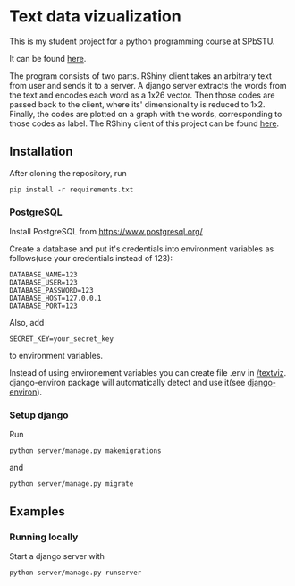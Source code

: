 # Text data vizualization

This is my student project for a python programming course at SPbSTU.

It can be found [here](https://timofeyev.shinyapps.io/textviz/).

The program consists of two parts. RShiny client takes an arbitrary text from user and sends it to a server. A django server extracts the words from the text and encodes each word as a 1x26 vector. Then those codes are passed back to the client, where its' dimensionality is reduced to 1x2. Finally, the codes are plotted on a graph with the words, corresponding to those codes as label. The RShiny client of this project can be found [here](https://github.com/nineleven/text-data-visualization/).

## Installation
After cloning the repository, run
```
pip install -r requirements.txt
```
### PostgreSQL
Install PostgreSQL from https://www.postgresql.org/

Create a database and put it's credentials into environment variables as follows(use your credentials instead of 123):
```
DATABASE_NAME=123
DATABASE_USER=123
DATABASE_PASSWORD=123
DATABASE_HOST=127.0.0.1
DATABASE_PORT=123
```
Also, add
```
SECRET_KEY=your_secret_key
```
to environment variables.

Instead of using environement variables you can create file .env in [/textviz](/textviz). django-environ package will automatically detect and use it(see [django-environ](https://django-environ.readthedocs.io/en/latest/)).

### Setup django
Run
```
python server/manage.py makemigrations
```
and
```
python server/manage.py migrate
```

## Examples
### Running locally
Start a django server with
```
python server/manage.py runserver
```
